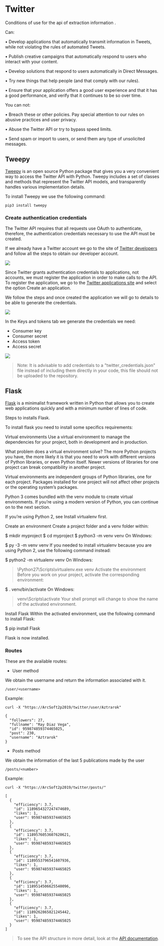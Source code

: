 # Twitter

Conditions of use for the api of extraction information .

Can:

• Develop applications that automatically transmit information in Tweets, while not violating the rules of automated Tweets.

• Publish creative campaigns that automatically respond to users who interact with your content.

• Develop solutions that respond to users automatically in Direct Messages.

• Try new things that help people (and that comply with our rules).

• Ensure that your application offers a good user experience and that it has a good performance, and verify that it continues to be so over time.

You can not:

• Breach these or other policies. Pay special attention to our rules on abusive practices and user privacy.

• Abuse the Twitter API or try to bypass speed limits.

• Send spam or import to users, or send them any type of unsolicited messages.

## Tweepy
[Tweepy](http://docs.tweepy.org/en/latest/) is an open source Python package that gives you a very convenient way to access the Twitter API with Python. Tweepy includes a set of classes and methods that represent the Twitter API models, and transparently handles various implementation details.

To install Tweepy we use the following command:

```
pip3 install tweepy
```

### Create authentication credentials
The Twitter API requires that all requests use OAuth to authenticate, therefore, the authentication credentials necessary to use the API must be created.

If we already have a Twitter account we go to the site of [Twitter developers](https://developer.twitter.com/) and follow all the steps to obtain our developer account.

<img src="https://i.ibb.co/1XrhkZH/twitterdev.png">

Since Twitter grants authentication credentials to applications, not accounts, we must register the application in order to make calls to the API. To register the application, we go to the [Twitter applications site](https://developer.twitter.com/en/apps) and select the option Create an application.

We follow the steps and once created the application we will go to details to be able to generate the credentials.

<img src="https://i.ibb.co/0m7BJdY/Captura-de-Pantalla-2019-10-09-a-la-s-5-49-17-p-m.png">

In the Keys and tokens tab we generate the credentials we need:

* Consumer key
* Consumer secret
* Access token
* Access secret

<img src="https://i.ibb.co/0Msw8xh/Captura-de-Pantalla-2019-10-09-a-la-s-5-52-30-p-m.png">

> Note: It is advisable to add credentials to a "twitter_credentials.json" file instead of including them directly in your code, this file should not be uploaded to the repository.

## Flask
[Flask](http://flask.palletsprojects.com/en/1.1.x/) is a minimalist framework written in Python that allows you to create web applications quickly and with a minimum number of lines of code.

Steps to installs Flask.

To install flask you need to install some specifics requirements:

Virtual environments
Use a virtual environment to manage the dependencies for your project, both in development and in production.

What problem does a virtual environment solve? The more Python projects you have, the more likely it is that you need to work with different versions of Python libraries, or even Python itself. Newer versions of libraries for one project can break compatibility in another project.

Virtual environments are independent groups of Python libraries, one for each project. Packages installed for one project will not affect other projects or the operating system’s packages.

Python 3 comes bundled with the venv module to create virtual environments. If you’re using a modern version of Python, you can continue on to the next section.

If you’re using Python 2, see Install virtualenv first.

Create an environment
Create a project folder and a venv folder within:

$ mkdir myproject
$ cd myproject
$ python3 -m venv venv
On Windows:

$ py -3 -m venv venv
If you needed to install virtualenv because you are using Python 2, use the following command instead:

$ python2 -m virtualenv venv
On Windows:

> \Python27\Scripts\virtualenv.exe venv
Activate the environment
Before you work on your project, activate the corresponding environment:

$ . venv/bin/activate
On Windows:

> venv\Scripts\activate
Your shell prompt will change to show the name of the activated environment.

Install Flask
Within the activated environment, use the following command to install Flask:

$ pip install Flask

Flask is now installed. 

### Routes
These are the available routes:

* User method

We obtain the username and return the information associated with it.

```
/user/<username>
```

Example:

```
curl -X "https://ArcSoft2p2019/twitter/user/Aztrarok"
```
```
{
  "followers": 27, 
  "fullname": "Ray Diaz Vega", 
  "id": 959874859374465025, 
  "post": 230, 
  "username": "Aztrarok"
}
```

* Posts method

We obtain the information of the last 5 publications made by the user

```
/posts/<number>
```

Example:

```
curl -X "https://ArcSoft2p2019/twitter/posts/"
```
```
[
  {
    "efficiency": 3.7, 
    "id": 1189654327247474689, 
    "likes": 1, 
    "user": 959874859374465025
  }, 
  {
    "efficiency": 3.7, 
    "id": 1189576053607620621, 
    "likes": 1, 
    "user": 959874859374465025
  }, 
  {
    "efficiency": 3.7, 
    "id": 1189553796541607936, 
    "likes": 1, 
    "user": 959874859374465025
  }, 
  {
    "efficiency": 3.7, 
    "id": 1189514506625540096, 
    "likes": 1, 
    "user": 959874859374465025
  }, 
  {
    "efficiency": 3.7, 
    "id": 1189262865821245442, 
    "likes": 1, 
    "user": 959874859374465025
  }
]
```

> To see the API structure in more detail, look at the [API documentation](https://ingenieriadesistemasutb.github.io/ArcSoft2p2019/).
